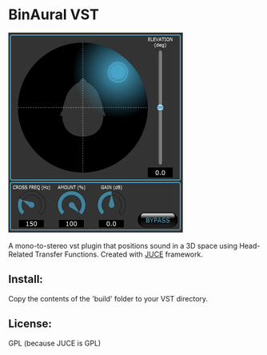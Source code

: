 # BinAural VST
![](screenshot.png?raw=true)

A mono-to-stereo vst plugin that positions sound in a 3D space using Head-Related Transfer Functions.
Created with [JUCE](http://www.juce.com/) framework.

## Install:
Copy the contents of the 'build' folder to your VST directory.

## License:
GPL (because JUCE is GPL)
